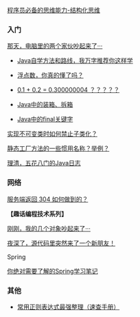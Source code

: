 
[程序员必备的思维能力-结构化思维](https://mp.weixin.qq.com/s/MN2rByHzsgkoc1Tybtrd7w)


### 入门
[那天，电脑里的两个家伙吵起来了···](https://mp.weixin.qq.com/s?__biz=MzIyNjMxOTY0NA==&mid=2247486272&idx=1&sn=99ee849f01408398d00457556309986e&chksm=e8730733df048e25953e81d96ff6d8b87bf28d7ede63f29515c507ab6a6da75d62497a44b115&scene=178&cur_album_id=1359688690091753473#rd)


* [Java自学方法和路线，我万字推荐你这样学](https://mp.weixin.qq.com/s/JRhqoTTHE89J4NGGiLHGgw)


* [浮点数，你真的懂了吗？](https://mp.weixin.qq.com/s/vHxqOESLdEutvfsjbGRtQQ)

* [0.1 + 0.2 = 0.300000004 ？？？？？](https://mp.weixin.qq.com/s/Ftm7rp_z6KL38mtKg8-zsg)

* [Java中的装箱、拆箱](https://monkeysayhi.github.io/2018/11/13/Java%E4%B8%AD%E7%9A%84%E8%A3%85%E7%AE%B1%E3%80%81%E6%8B%86%E7%AE%B1/)

* [Java中的final关键字](https://monkeysayhi.github.io/2018/11/06/Java%E4%B8%AD%E7%9A%84final%E5%85%B3%E9%94%AE%E5%AD%97/)


[实现不可变类时如何禁止子类化？](https://monkeysayhi.github.io/2017/09/20/%E5%AE%9E%E7%8E%B0%E4%B8%8D%E5%8F%AF%E5%8F%98%E7%B1%BB%E6%97%B6%E5%A6%82%E4%BD%95%E7%A6%81%E6%AD%A2%E5%AD%90%E7%B1%BB%E5%8C%96%EF%BC%9F/)

[静态工厂方法的一些惯用名称？举例？](https://monkeysayhi.github.io/2017/09/20/%E9%9D%99%E6%80%81%E5%B7%A5%E5%8E%82%E6%96%B9%E6%B3%95%E7%9A%84%E4%B8%80%E4%BA%9B%E6%83%AF%E7%94%A8%E5%90%8D%E7%A7%B0%EF%BC%9F%E4%B8%BE%E4%BE%8B%EF%BC%9F/)

[理清，五花八门的Java日志](https://mp.weixin.qq.com/s/5IV_i_NHGatdhV_XEfCeAQ)


### 网络
[服务端返回 304 如何做到的？](https://mp.weixin.qq.com/s/MjaJ2VV1kkkUF21kYp10Qw)


**【趣话编程技术系列】**

[刚刚，我的几个对象吵起来了···](https://mp.weixin.qq.com/s?__biz=MzIyNjMxOTY0NA==&mid=2247488589&idx=1&sn=877028e83ab7f4e80a19392dd97be9ac&chksm=e873183edf049128bddbdbacd82e0a338a11100e396104e37223c2186ea5349e71cbc578b177&scene=178&cur_album_id=1359688690091753473#rd)

[夜深了，源代码里突然来了一个新朋友！](https://mp.weixin.qq.com/s?__biz=MzIyNjMxOTY0NA==&mid=2247488364&idx=1&sn=eb2ec30e56a8f3957f8e759509849afb&chksm=e8731f1fdf0496096cd367d0aa4c4cd211241bca069936cc56f6255a2acf2a1af94075c73f4b&scene=178&cur_album_id=1359688690091753473#rd)

Spring

[你绝对需要了解的Spring学习笔记](https://mp.weixin.qq.com/s/3k5-O8yChwDJcf3giPtE1w)




### 其他

* [常用正则表达式最强整理（速查手册）](https://mp.weixin.qq.com/s/HXkzB_Hwf1xQ8rNbyrOC1w)
